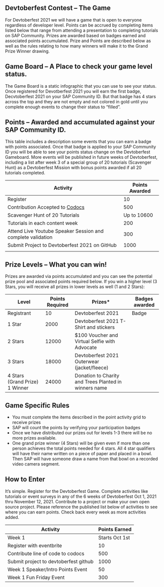 ## Devtoberfest Contest – The Game
For Devtoberfest 2021 we will have a game that is open to everyone regardless of developer level.  Points can be accrued by completing items listed below that range from attending a presentation to completing tutorials on SAP Community. Prizes are awarded based on badges earned and associated points accumulated.  Prize and Points are described below as well as the rules relating to how many winners will make it to the Grand Prize Winner drawing.

## Game Board – A Place to check your game level status.
The Game Board is a static infographic that you can use to see your status.  Once registered for Devotberfest 2021 you will earn the first badge, Decvtoberfest 2021 on your SAP Community ID. But that badge has 4 stars across the top and they are not empty and not colored in gold until you complete enough events to change their status to “filled”.  

## Points – Awarded and accumulated against your SAP Community ID.
This table includes a description some events that you can earn a badge with points associated.  Once that badge is applied to your SAP Community ID you will be able to see your points status change on the Devtoberfest Gameboard.  More events will be published in future weeks of Devtoberfest, including a list after week 3 of a special group of 20 tutorials (Scavenger Hunt) as a Devtoberfest Mission with bonus points awarded if all 20 tutorials completed.


| Activity	| Points Awarded |
|---|---|
| Register	| 10 |
|Contribution Accepted to [Codocs](https://blogs.sap.com/2021/05/20/introducing-the-open-documentation-initiative/) |	500 |
|Scavenger Hunt of 20 Tutorials |	Up to 10600 |
|Tutorials in each content week	| 200 |
|Attend Live Youtube Speaker Session and complete validation | 300 |
|Submit Project to Devtoberfest 2021 on GitHub	| 1000 |
| | |	

## Prize Levels – What you can win!
Prizes are awarded via points accumulated and you can see the potential prize pool and associated points required below.  If you win a higher level (3 Stars, you will receive all prizes in lower levels as well (1 and 2 Stars):

| Level	| Points Required	| Prizes*	| Badges awarded |
|---|---|---|---|
|Registrant	| 10	| Devtoberfest 2021 | Badge	| Devtoberfest 2021 |
|1 Star	| 2000	| Devtoberfest 2021 T-Shirt and stickers |	
|2 Stars | 12000 | $100 Voucher and Virtual Selfie with Advocate |	
|3 Stars | 18000| Devtoberfest 2021 Outerwear  (jacket/fleece) |
|4 Stars (Grand Prize) 1 Winner	| 24000 |	Donation to Charity and Trees Planted in winners name |



## Game Specific Rules
* You must complete the items described in the point activity grid to receive prizes
* SAP will count the points by verifying your participation badges
* Once we have distributed our prizes out for levels 1-3 there will be no more prizes available.
* One grand prize winner (4 Stars) will be given even if more than one person achieves the total points needed for 4 stars.  All 4 star qualifiers will have their name written on a piece of paper and placed in a bowl. Then SAP will have someone draw a name from that bowl on a recorded video camera segment.

## How to Enter
It’s simple.  Register for the Devtoberfest Game.  Complete activities like tutorials or event surveys in any of the 6 weeks of Devtoberfest Oct 1, 2021 thru November 12, 2021.  Contribute to a project or make your own open source project.  Please reference the published list below of activities to see where you can earn points.  Check back every week as more activities added.  

|Activity | Points Earned |
|---|---|
|Week 1 |Starts Oct 1st|
|Register with eventbrite |	10 |
|Contribute line of code to codocs |	500 |
|Submit project to devtoberfest github	| 1000 |
|Week 1 Speaker/Intro Points Event	| 50 |
|Week 1 Fun Friday Event |	300 |
